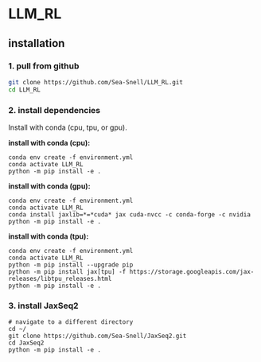 # LLM_RL

## installation

### **1. pull from github**

``` bash
git clone https://github.com/Sea-Snell/LLM_RL.git
cd LLM_RL
```

### **2. install dependencies**

Install with conda (cpu, tpu, or gpu).

**install with conda (cpu):**
``` shell
conda env create -f environment.yml
conda activate LLM_RL
python -m pip install -e .
```

**install with conda (gpu):**
``` shell
conda env create -f environment.yml
conda activate LLM_RL
conda install jaxlib=*=*cuda* jax cuda-nvcc -c conda-forge -c nvidia
python -m pip install -e .
```

**install with conda (tpu):**
``` shell
conda env create -f environment.yml
conda activate LLM_RL
python -m pip install --upgrade pip
python -m pip install jax[tpu] -f https://storage.googleapis.com/jax-releases/libtpu_releases.html
python -m pip install -e .
```

### **3. install JaxSeq2**
``` shell
# navigate to a different directory
cd ~/
git clone https://github.com/Sea-Snell/JaxSeq2.git
cd JaxSeq2
python -m pip install -e .
```
